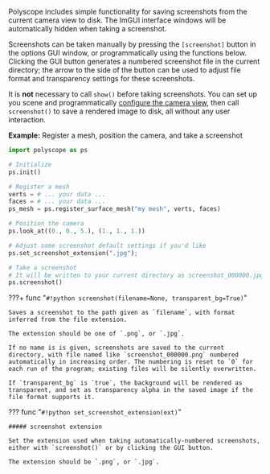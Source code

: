Polyscope includes simple functionality for saving screenshots from the current camera view to disk. The ImGUI interface windows will be automatically hidden when taking a screenshot.

Screenshots can be taken manually by pressing the `[screenshot]` button in the options GUI window, or programmatically using the functions below. Clicking the GUI button generates a numbered screenshot file in the current directory; the arrow to the side of the button can be used to adjust file format and transparency settings for these screenshots.

It is **not** necessary to call `show()` before taking screenshots. You can set up you scene and programmatically [configure the camera view]({{url.prefix}}/basics/camera_controls), then call `screenshot()` to save a rendered image to disk, all without any user interaction.

**Example:** Register a mesh, position the camera, and take a screenshot
```python
import polyscope as ps

# Initialize
ps.init()

# Register a mesh
verts = # ... your data ...
faces = # ... your data ...
ps_mesh = ps.register_surface_mesh("my mesh", verts, faces)

# Position the camera
ps.look_at((0., 0., 5.), (1., 1., 1.))

# Adjust some screenshot default settings if you'd like
ps.set_screenshot_extension(".jpg");

# Take a screenshot
# It will be written to your current directory as screenshot_000000.jpg, etc
ps.screenshot()
```

???+ func "`#!python screenshot(filename=None, transparent_bg=True)`"

    Saves a screenshot to the path given as `filename`, with format inferred from the file extension. 

    The extension should be one of `.png`, or `.jpg`.
    
    If no name is is given, screenshots are saved to the current directory, with file named like `screenshot_000000.png` numbered automatically in increasing order. The numbering is reset to `0` for each run of the program; existing files will be silently overwritten.

    If `transparent_bg` is `true`, the background will be rendered as transparent, and set as transparency alpha in the saved image if the file format supports it.


??? func "`#!python set_screenshot_extension(ext)`"
    
    ##### screenshot extension

    Set the extension used when taking automatically-numbered screenshots, either with `screenshot()` or by clicking the GUI button.

    The extension should be `.png`, or `.jpg`.
